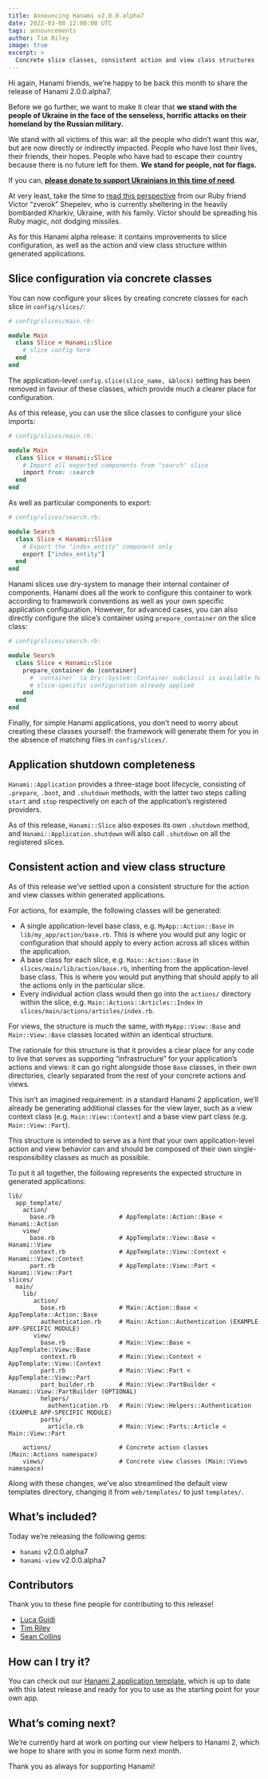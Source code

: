 ```yaml
---
title: Announcing Hanami v2.0.0.alpha7
date: 2022-03-08 12:00:00 UTC
tags: announcements
author: Tim Riley
image: true
excerpt: >
  Concrete slice classes, consistent action and view class structures
---
```


Hi again, Hanami friends, we’re happy to be back this month to share the release of Hanami 2.0.0.alpha7.

Before we go further, we want to make it clear that **we stand with the people of Ukraine in the face of the senseless, horrific attacks on their homeland by the Russian military.**

We stand with all victims of this war: all the people who didn’t want this war, but are now directly or indirectly impacted. People who have lost their lives, their friends, their hopes. People who have had to escape their country because there is no future left for them. **We stand for people, not for flags.**

If you can, [**please donate to support Ukrainians in this time of need**](https://razomforukraine.org).

At very least, take the time to [read this perspective](https://zverok.space/blog/2022-03-03-WAR.html) from our Ruby friend Victor “zverok” Shepelev, who is currently sheltering in the heavily bombarded Kharkiv, Ukraine, with his family. Victor should be spreading his Ruby magic, not dodging missiles.

As for this Hanami alpha release: it contains improvements to slice configuration, as well as the action and view class structure within generated applications.

## Slice configuration via concrete classes

You can now configure your slices by creating concrete classes for each slice in `config/slices/`:

```ruby
# config/slices/main.rb:

module Main
  class Slice < Hanami::Slice
    # slice config here
  end
end
```

The application-level `config.slice(slice_name, &block)` setting has been removed in favour of these classes, which provide much a clearer place for configuration.

As of this release, you can use the slice classes to configure your slice imports:

```ruby
# config/slices/main.rb:

module Main
  class Slice < Hanami::Slice
    # Import all exported components from "search" slice
    import from: :search
  end
end
```

As well as particular components to export:

```ruby
# config/slices/search.rb:

module Search
  class Slice < Hanami::Slice
    # Export the "index_entity" component only
    export ["index_entity"]
  end
end
```

Hanami slices use dry-system to manage their internal container of components. Hanami does all the work to configure this container to work according to framework conventions as well as your own specific application configuration. However, for advanced cases, you can also directly configure the slice’s container using `prepare_container` on the slice class:

```ruby
# config/slices/search.rb:

module Search
  class Slice < Hanami::Slice
    prepare_container do |container|
      # `container` (a Dry::System::Container subclass) is available here with
      # slice-specific configuration already applied
    end
  end
end
```

Finally, for simple Hanami applications, you don’t need to worry about creating these classes yourself: the framework will generate them for you in the absence of matching files in `config/slices/`.

## Application shutdown completeness

`Hanami::Application` provides a three-stage boot lifecycle, consisting of `.prepare`, `.boot`, and `.shutdown` methods, with the latter two steps calling `start` and `stop` respectively on each of the application’s registered providers.

As of this release, `Hanami::Slice` also exposes its own `.shutdown` method, and `Hanami::Application.shutdown` will also call `.shutdown` on all the registered slices.

## Consistent action and view class structure

As of this release we’ve settled upon a consistent structure for the action and view classes within generated applications.

For actions, for example, the following classes will be generated:

- A single application-level base class, e.g. `MyApp::Action::Base` in `lib/my_app/action/base.rb`. This is where you would put any logic or configuration that should apply to every action across all slices within the application.
- A base class for each slice, e.g. `Main::Action::Base` in `slices/main/lib/action/base.rb`, inheriting from the application-level base class. This is where you would put anything that should apply to all the actions only in the particular slice.
- Every individual action class would then go into the `actions/` directory within the slice, e.g. `Main::Actions::Articles::Index` in `slices/main/actions/articles/index.rb`.

For views, the structure is much the same, with `MyApp::View::Base` and `Main::View::Base` classes located within an identical structure.

The rationale for this structure is that it provides a clear place for any code to live that serves as supporting “infrastructure” for your application’s actions and views: it can go right alongside those `Base` classes, in their own directories, clearly separated from the rest of your concrete actions and views.

This isn’t an imagined requirement: in a standard Hanami 2 application, we’ll already be generating additional classes for the view layer, such as a view context class (e.g. `Main::View::Context`) and a base view part class (e.g. `Main::View::Part`).

This structure is intended to serve as a hint that your own application-level action and view behavior can and should be composed of their own single-responsibility classes as much as possible.

To put it all together, the following represents the expected structure in generated applications:

```
lib/
  app_template/
    action/
      base.rb                  # AppTemplate::Action::Base < Hanami::Action
    view/
      base.rb                  # AppTemplate::View::Base < Hanami::View
      context.rb               # AppTemplate::View::Context < Hanami::View::Context
      part.rb                  # AppTemplate::View::Part < Hanami::View::Part
slices/
  main/
    lib/
       action/
         base.rb               # Main::Action::Base < AppTemplate::Action::Base
         authentication.rb     # Main::Action::Authentication (EXAMPLE APP-SPECIFIC MODULE)
       view/
         base.rb               # Main::View::Base < AppTemplate::View::Base
         context.rb            # Main::View::Context < AppTemplate::View::Context
         part.rb               # Main::View::Part < AppTemplate::View::Part
         part_builder.rb       # Main::View::PartBuilder < Hanami::View::PartBuilder (OPTIONAL)
         helpers/
           authentication.rb   # Main::View::Helpers::Authentication (EXAMPLE APP-SPECIFIC MODULE)
         parts/
           article.rb          # Main::View::Parts::Article < Main::View::Part

    actions/                   # Concrete action classes (Main::Actions namespace)
    views/                     # Concrete view classes (Main::Views namespace)
```

Along with these changes, we’ve also streamlined the default view templates directory, changing it from `web/templates/` to just `templates/`.

## What’s included?

Today we’re releasing the following gems:

- `hanami` v2.0.0.alpha7
- `hanami-view` v2.0.0.alpha7

## Contributors

Thank you to these fine people for contributing to this release!

- [Luca Guidi](https://github.com/jodosha)
- [Tim Riley](https://github.com/timriley)
- [Sean Collins](https://github.com/cllns)

## How can I try it?

You can check out our [Hanami 2 application template](https://github.com/hanami/hanami-2-application-template), which is up to date with this latest release and ready for you to use as the starting point for your own app.

## What’s coming next?

We’re currently hard at work on porting our view helpers to Hanami 2, which we hope to share with you in some form next month.

Thank you as always for supporting Hanami!
